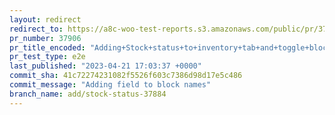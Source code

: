 ```yaml
---
layout: redirect
redirect_to: https://a8c-woo-test-reports.s3.amazonaws.com/public/pr/37906/e2e/index.html
pr_number: 37906
pr_title_encoded: "Adding+Stock+status+to+inventory+tab+and+toggle+block"
pr_test_type: e2e
last_published: "2023-04-21 17:03:37 +0000"
commit_sha: 41c72274231082f5526f603c7386d98d17e5c486
commit_message: "Adding field to block names"
branch_name: add/stock-status-37884
---
```

